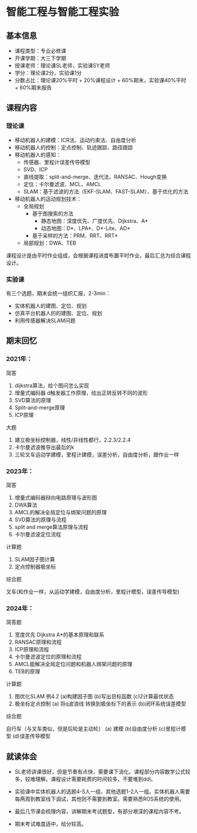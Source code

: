 # 智能工程与智能工程实验

## 基本信息

- 课程类型：专业必修课
- 开课学期：大三下学期
- 授课老师：理论课SL老师，实验课SY老师
- 学分：理论课2分，实验课1分
- 分数占比：理论课20%平时 + 20%课程设计 + 60%期末，实验课40%平时 + 60%期末报告

## 课程内容

### 理论课

- 移动机器人的建模：ICR法、运动约束法、自由度分析
- 移动机器人的控制：定点控制、轨迹跟踪、路径跟踪
- 移动机器人的感知：
  - 传感器、里程计误差传导模型
  - SVD、ICP
  - 直线提取：split-and-merge、迭代法、RANSAC、Hough变换
  - 定位：卡尔曼滤波、MCL、AMCL
  - SLAM：基于滤波的方法（EKF-SLAM、FAST-SLAM）、基于优化的方法
- 移动机器人的运动规划技术：
  - 全局规划
    - 基于图搜索的方法
      - 静态地图：深度优先、广度优先、Dijkstra、A*
      - 动态地图：D*、LPA*、D*-Lite、AD*
    - 基于采样的方法：PRM、RRT、RRT*
  - 局部规划：DWA、TEB

课程设计是由平时作业组成，会根据课程进度布置平时作业，最后汇总为综合课程设计。

### 实验课

有三个选题，期末会统一组织汇报，2-3min：

- 实体机器人的建图、定位、规划
- 仿真平台机器人的的建图、定位、规划
- 利用传感器解决SLAM问题

## 期末回忆

### 2021年：

简答

1. dijkstra算法，给个图问怎么实现
2. 增量式编码器 d触发器工作原理，绘出正转反转不同的波形
3. SVD算法的原理
4. Split-and-merge原理
5. ICP原理

大题

1. 建立极坐标控制器，线性/非线性都行，2.2.3/2.2.4
2. 卡尔曼滤波推导出最后的k
3. 三轮叉车运动学建模，里程计建模，误差分析，自由度分析，跟作业一样

### 2023年：

简答

1. 增量式编码器辩向电路原理与波形图
2. DWA算法
3. AMCL的解决全局定位与绑架问题的原理
4. SVD算法的原理与流程
5. split and merge算法原理与流程
6. 卡尔曼滤波定位流程

计算题

1. SLAM因子图计算
2. 定点控制器极坐标

综合题

叉车(和作业一样，从运动学建模，自由度分析，里程计模型，误差传导模型)

### 2024年：

简答题

1. 宽度优先 Dijkstra A*的基本原理和联系
2. RANSAC原理和流程
3. ICP原理和流程
4. 卡尔曼滤波定位的原理和流程
5. AMCL能解决全局定位问题和机器人绑架问题的原理
6. TEB的原理

计算题

1. 图优化SLAM 例4.2 (a)构建因子图 (b)写出目标函数 (c)2计算最优状态
2. 极坐标定点控制 (a) 将q波浪线 转换到极坐标下的表示 (b)闭环系统误差模型

综合题

自行车（与叉车类似，但是后轮是主动轮） (a) 建模 (b)自由度分析 (c)里程计模型 (d)误差传导模型

## 就读体会

- SL老师讲课很好，但是节奏有点快，需要课下消化。课程部分内容数学公式较多，较难理解。课程设计需要耗费的时间较多，不要堆到ddl。

- 实验课中实体机器人的选题4-5人一组，其他选题1-2人一组。实体机器人需要每两周到教室线下调试，其他则不需要到教室。需要熟悉ROS系统的使用。

- 最后几节课会梳理内容，讲解期末考试题型，有部分艰深的课程内容不考。

- 期末考试难度适中，给分较高。
